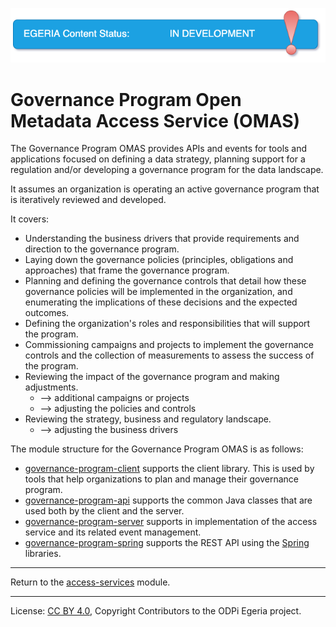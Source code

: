 <!-- SPDX-License-Identifier: CC-BY-4.0 -->
<!-- Copyright Contributors to the ODPi Egeria project. -->

![InDev](../../../open-metadata-publication/website/images/egeria-content-status-in-development.png#pagewidth)

# Governance Program Open Metadata Access Service (OMAS)

The Governance Program OMAS provides APIs and events for tools and applications
focused on defining a data strategy, planning support for a regulation and/or
developing a governance program for the data landscape.

It assumes an organization is operating an active governance program that is
iteratively reviewed and developed.

It covers:

* Understanding the business drivers that provide requirements and direction
to the governance program.
* Laying down the governance policies (principles, obligations and approaches)
that frame the governance program.
* Planning and defining the governance controls that detail how these governance
policies will be implemented in
the organization, and enumerating the implications of these decisions and
the expected outcomes.
* Defining the organization's roles and responsibilities that will support
the program.
* Commissioning campaigns and projects to implement the governance controls
and the collection of measurements to assess the success of the program.
* Reviewing the impact of the governance program and making adjustments.
  * --> additional campaigns or projects
  * --> adjusting the policies and controls
* Reviewing the strategy, business and regulatory landscape.
  * --> adjusting the business drivers

The module structure for the Governance Program OMAS is as follows:

* [governance-program-client](governance-program-client) supports the client library.
This is used by tools that help organizations to plan and manage their governance program.
* [governance-program-api](governance-program-api) supports the common Java classes
that are used both by the client and the server.
* [governance-program-server](governance-program-server) supports in implementation
of the access service and its related event management.
* [governance-program-spring](governance-program-spring) supports the REST API using
the [Spring](../../../developer-resources/Spring.md) libraries.



----
Return to the [access-services](..) module.

----
License: [CC BY 4.0](https://creativecommons.org/licenses/by/4.0/),
Copyright Contributors to the ODPi Egeria project.

